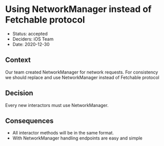 # Using NetworkManager instead of Fetchable protocol

* Status: accepted
* Deciders: iOS Team
* Date: 2020-12-30

## Context

Our team created NetworkManager for network requests. For consistency we should replace and use NetworkManager instead of Fetchable protocol

## Decision

Every new interactors must use NetworkManager.

## Consequences

* All interactor methods will be in the same format.
* With NetworkManager handling endpoints are easy and simple
